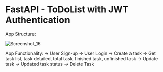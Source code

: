 # FastAPI - ToDoList with JWT Authentication


App Structure:

![Screenshot_16](https://user-images.githubusercontent.com/78355845/182905089-99a2988a-6748-49da-9cd8-b53964e355df.png)


App Functionality:
-> User Sign-up
-> User Login
-> Create a task
-> Get task list, task detailed, total task, finished task, unfinished task
-> Update task
-> Updated task status
-> Delete Task
